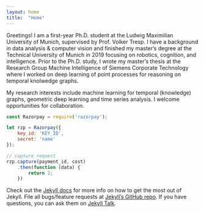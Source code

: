 ```yaml
---
layout: home
title:  "Home"
---
```

Greetings! I am a first-year Ph.D. student at the Ludwig Maximilian University of Munich, supervised by Prof. Volker Tresp. I have a background in data analysis & computer vision and
finished my master’s degree at the Technical University of Munich in 2019 focusing on robotics,
cognition, and intelligence. Prior to the Ph.D. study, I wrote my master’s thesis at the Research Group Machine Intelligence of Siemens Corporate Technology where I worked on deep learning of point processes for reasoning on temporal knolwedge graphs. 

My research interests include machine learning for temporal (knowledge) graphs, geometric deep learning and time series analysis. I welcome opportunities for collaboration.

```javascript
const Razorpay = require('razorpay');

let rzp = Razorpay({
	key_id: 'KEY_ID',
	secret: 'name'
});

// capture request
rzp.capture(payment_id, cost)
	.then(function (data) {
		return 2;
	})
```

Check out the [Jekyll docs][jekyll-docs] for more info on how to get the most out of Jekyll. File all bugs/feature requests at [Jekyll’s GitHub repo][jekyll-gh]. If you have questions, you can ask them on [Jekyll Talk][jekyll-talk].

[jekyll-docs]: https://jekyllrb.com/docs/home
[jekyll-gh]:   https://github.com/jekyll/jekyll
[jekyll-talk]: https://talk.jekyllrb.com/
